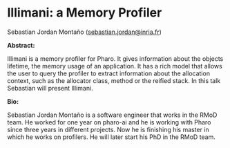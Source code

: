 # Illimani: a Memory Profiler

Sebastian Jordan Montaño  (sebastian.jordan@inria.fr)

**Abstract:**

Illimani is a memory profiler for Pharo. It gives information about the objects lifetime, the memory usage of an application.
It has a rich model that allows the user to query the profiler to extract information about the allocation context, such as the allocator class, method or the reified stack.
In this talk Sebastian will present Illimani.

**Bio:**

Sebastian Jordan Montaño is a software engineer that works in the RMoD team.
He worked for one year on pharo-ai and he is working with Pharo since three years in different projects.
Now he is finishing his master in which he works on profilers. He will later start his PhD in the RMoD team.

